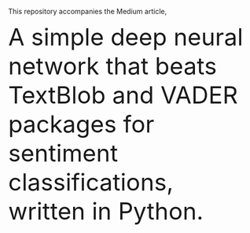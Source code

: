 This repository accompanies the Medium article,

<font size="30"> A simple deep neural network that beats TextBlob and VADER packages for sentiment classifications, written in Python.</font>
